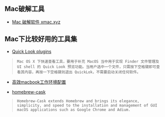 ## Mac破解工具
* [Mac 破解软件 xmac.xyz](http://macapp.xyz/)

## Mac下比较好用的工具集
* [Quick Look plugins](https://github.com/sindresorhus/quick-look-plugins)
>`Mac OS X 下快速查看工具，要用于补充 MacOS 当中用于实现 Finder 文件管理及 UI shell 的 Quick Look 预览功能。当用户选中一个文件，只需按下空格键即可查看其内容，再按一下空格键则退出 QuickLok，不需要启动关闭任何软件。`

* [高效macbook工作环境配置](http://xialeizhou.com/2019/06/23/%E9%AB%98%E6%95%88macbook%E5%B7%A5%E4%BD%9C%E7%8E%AF%E5%A2%83%E9%85%8D%E7%BD%AE/)

* [homebrew-cask](https://github.com/caskroom/homebrew-cask)
>`Homebrew-Cask extends Homebrew and brings its elegance, simplicity, and speed to the installation and management of GUI macOS applications such as Google Chrome and Adium.`
